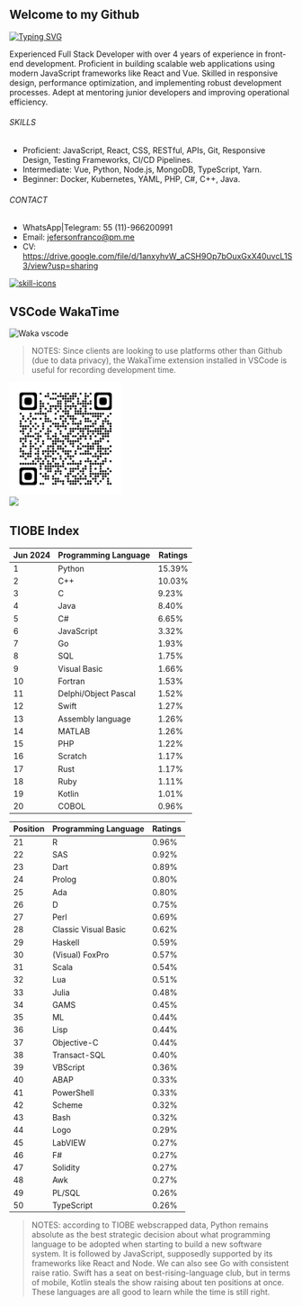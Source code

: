 ## Welcome to my Github

[![Typing SVG](https://readme-typing-svg.demolab.com/?lines=React;Node.js;Python;English;Spanish;Portuguese;Scan+QR+Code;Add+me+on+LinkedIn)](https://github.com/jeferson-franco)

Experienced Full Stack Developer with over 4 years of experience in front-end development. Proficient in building scalable web applications using modern JavaScript frameworks like React and Vue. Skilled in responsive design, performance optimization, and implementing robust development processes. Adept at mentoring junior developers and improving operational efficiency.

###### SKILLS

- Proficient: JavaScript, React, CSS, RESTful, APIs, Git, Responsive Design, Testing Frameworks, CI/CD Pipelines.
- Intermediate: Vue, Python, Node.js, MongoDB, TypeScript, Yarn.
- Beginner: Docker, Kubernetes, YAML, PHP, C#, C++, Java.

###### CONTACT

- WhatsApp|Telegram: 55 (11)-966200991
- Email: jefersonfranco@pm.me
- CV: https://drive.google.com/file/d/1anxyhvW_aCSH9Op7bOuxGxX40uvcL1S3/view?usp=sharing

<p align="left">
  <a href="https://skillicons.dev">
    <img src="https://skillicons.dev/icons?i=git,js,kubernetes,linux,materialui,nodejs,py,react,sass,vscode&perline=6&theme=light" alt="skill-icons" title="git, js, kubernetes, linux, materialui, nodejs, py, react, sass, vscode"/>
  </a>
</p>

## VSCode WakaTime

![Waka vscode](https://wakatime.com/share/@328ec2d1-7a5b-47b2-8ff2-1d3c2f9fa1a9/ae7a4b23-a486-4c32-9402-e4147d7dfac8.svg)

> NOTES: Since clients are looking to use platforms other than Github (due to data privacy), the WakaTime extension installed in VSCode is useful for recording development time.

<img src="./qrcode.png" alt="qrcode-linkedin" min-width="200rem" max-width="200rem" width="200rem" align="justify" onerror="this.onerror=null; this.src='./qrcode.svg';">

<div dir="auto">
  <a href="https://github.com/jeferson-franco"></a>
  <a href="https://www.linkedin.com/in/jefersonfranco/" alt="jefe-linkedin">
    <img style="max-width: 100%;" src="https://img.shields.io/badge/-Linkedin-6610F2?style=for-the-badge&logo=Linkedin&logoColor=FFFFFF&link=https://www.linkedin.com/in/jefersonfranco/">
  </a>

## TIOBE Index

<!-- TIOBE_TABLE_START -->
| Jun 2024 | Programming Language | Ratings |
|-|-|-|
| 1 | Python | 15.39% |
| 2 | C++ | 10.03% |
| 3 | C | 9.23% |
| 4 | Java | 8.40% |
| 5 | C# | 6.65% |
| 6 | JavaScript | 3.32% |
| 7 | Go | 1.93% |
| 8 | SQL | 1.75% |
| 9 | Visual Basic | 1.66% |
| 10 | Fortran | 1.53% |
| 11 | Delphi/Object Pascal | 1.52% |
| 12 | Swift | 1.27% |
| 13 | Assembly language | 1.26% |
| 14 | MATLAB | 1.26% |
| 15 | PHP | 1.22% |
| 16 | Scratch | 1.17% |
| 17 | Rust | 1.17% |
| 18 | Ruby | 1.11% |
| 19 | Kotlin | 1.01% |
| 20 | COBOL | 0.96% |

| Position | Programming Language | Ratings |
|-|-|-|
| 21 | R | 0.96% |
| 22 | SAS | 0.92% |
| 23 | Dart | 0.89% |
| 24 | Prolog | 0.80% |
| 25 | Ada | 0.80% |
| 26 | D | 0.75% |
| 27 | Perl | 0.69% |
| 28 | Classic Visual Basic | 0.62% |
| 29 | Haskell | 0.59% |
| 30 | (Visual) FoxPro | 0.57% |
| 31 | Scala | 0.54% |
| 32 | Lua | 0.51% |
| 33 | Julia | 0.48% |
| 34 | GAMS | 0.45% |
| 35 | ML | 0.44% |
| 36 | Lisp | 0.44% |
| 37 | Objective-C | 0.44% |
| 38 | Transact-SQL | 0.40% |
| 39 | VBScript | 0.36% |
| 40 | ABAP | 0.33% |
| 41 | PowerShell | 0.33% |
| 42 | Scheme | 0.32% |
| 43 | Bash | 0.32% |
| 44 | Logo | 0.29% |
| 45 | LabVIEW | 0.27% |
| 46 | F# | 0.27% |
| 47 | Solidity | 0.27% |
| 48 | Awk | 0.27% |
| 49 | PL/SQL | 0.26% |
| 50 | TypeScript | 0.26% |
<!-- TIOBE_TABLE_END -->

> NOTES: according to TIOBE webscrapped data, Python remains absolute as the best strategic decision about what programming language to be adopted when starting to build a new software system. It is followed by JavaScript, supposedly supported by its frameworks like React and Node. We can also see Go with consistent raise ratio. Swift has a seat on best-rising-language club, but in terms of mobile, Kotlin steals the show raising about ten positions at once. These languages are all good to learn while the time is still right.

</div>
